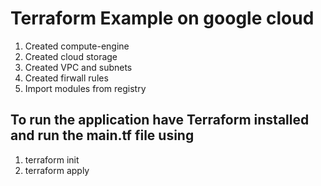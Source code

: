 # Terraform Example on google cloud
1) Created compute-engine
2) Created cloud storage
3) Created VPC and subnets
4) Created firwall rules
5) Import modules from registry


## To run the application have Terraform installed and run the main.tf file using 
1) terraform init
2) terraform apply
